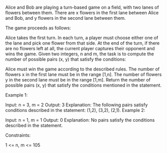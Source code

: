 Alice and Bob are playing a turn-based game on a field, with two lanes of flowers between them. There are x flowers in the first lane between Alice and Bob, and y flowers in the second lane between them.



The game proceeds as follows:

Alice takes the first turn.
In each turn, a player must choose either one of the lane and pick one flower from that side.
At the end of the turn, if there are no flowers left at all, the current player captures their opponent and wins the game.
Given two integers, n and m, the task is to compute the number of possible pairs (x, y) that satisfy the conditions:

Alice must win the game according to the described rules.
The number of flowers x in the first lane must be in the range [1,n].
The number of flowers y in the second lane must be in the range [1,m].
Return the number of possible pairs (x, y) that satisfy the conditions mentioned in the statement.

 

Example 1:

Input: n = 3, m = 2
Output: 3
Explanation: The following pairs satisfy conditions described in the statement: (1,2), (3,2), (2,1).
Example 2:

Input: n = 1, m = 1
Output: 0
Explanation: No pairs satisfy the conditions described in the statement.
 

Constraints:

1 <= n, m <= 105
 



